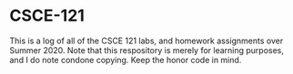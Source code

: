# CSCE-121
This is a log of all of the CSCE 121 labs, and homework assignments over Summer 2020.
Note that this respository is merely for learning purposes, and I do note condone copying. 
Keep the honor code in mind. 
